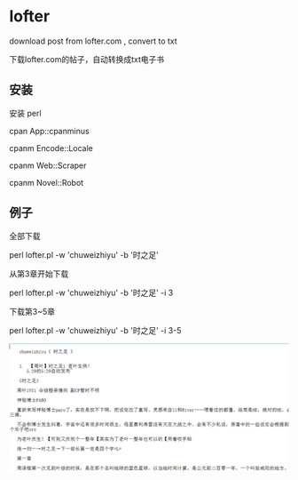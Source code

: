 # lofter

download post from lofter.com  ,  convert to  txt

下载lofter.com的帖子，自动转换成txt电子书


## 安装

安装 perl

cpan App::cpanminus

cpanm Encode::Locale

cpanm Web::Scraper

cpanm Novel::Robot

## 例子

全部下载

perl lofter.pl -w 'chuweizhiyu' -b '时之足'

从第3章开始下载

perl lofter.pl -w 'chuweizhiyu' -b '时之足' -i 3

下载第3~5章

perl lofter.pl -w 'chuweizhiyu' -b '时之足' -i 3-5

![lofter.png](lofter.png)
